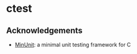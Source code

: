 # ctest

## Acknowledgements

- [MinUnit](https://jera.com/techinfo/jtns/jtn002): a minimal unit testing
  framework for C
